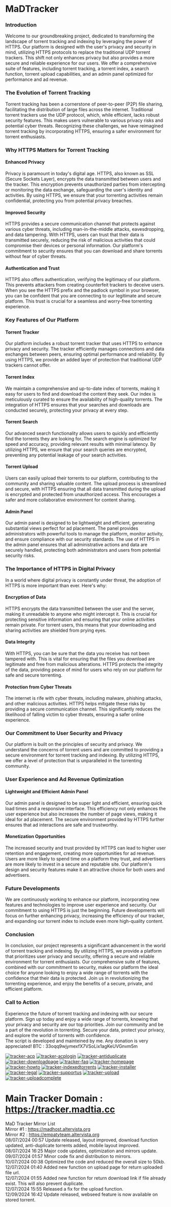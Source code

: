 # MaDTracker
### Introduction

Welcome to our groundbreaking project, dedicated to transforming the landscape of torrent tracking and indexing by leveraging the power of HTTPS. Our platform is designed with the user's privacy and security in mind, utilizing HTTPS protocols to replace the traditional UDP torrent trackers. This shift not only enhances privacy but also provides a more secure and reliable experience for our users. We offer a comprehensive suite of features, including torrent tracking, a torrent index, a search function, torrent upload capabilities, and an admin panel optimized for performance and ad revenue. 

### The Evolution of Torrent Tracking

Torrent tracking has been a cornerstone of peer-to-peer (P2P) file sharing, facilitating the distribution of large files across the internet. Traditional torrent trackers use the UDP protocol, which, while efficient, lacks robust security features. This makes users vulnerable to various privacy risks and potential cyber threats. Recognizing these challenges, we have reimagined torrent tracking by incorporating HTTPS, ensuring a safer environment for torrent enthusiasts.

### Why HTTPS Matters for Torrent Tracking

#### Enhanced Privacy

Privacy is paramount in today's digital age. HTTPS, also known as SSL (Secure Sockets Layer), encrypts the data transmitted between users and the tracker. This encryption prevents unauthorized parties from intercepting or monitoring the data exchange, safeguarding the user's identity and activities. By using HTTPS, we ensure that your torrenting activities remain confidential, protecting you from potential privacy breaches.

#### Improved Security

HTTPS provides a secure communication channel that protects against various cyber threats, including man-in-the-middle attacks, eavesdropping, and data tampering. With HTTPS, users can trust that their data is transmitted securely, reducing the risk of malicious activities that could compromise their devices or personal information. Our platform's commitment to security ensures that you can download and share torrents without fear of cyber threats.

#### Authentication and Trust

HTTPS also offers authentication, verifying the legitimacy of our platform. This prevents attackers from creating counterfeit trackers to deceive users. When you see the HTTPS prefix and the padlock symbol in your browser, you can be confident that you are connecting to our legitimate and secure platform. This trust is crucial for a seamless and worry-free torrenting experience.

### Key Features of Our Platform

#### Torrent Tracker

Our platform includes a robust torrent tracker that uses HTTPS to enhance privacy and security. The tracker efficiently manages connections and data exchanges between peers, ensuring optimal performance and reliability. By using HTTPS, we provide an added layer of protection that traditional UDP trackers cannot offer.

#### Torrent Index

We maintain a comprehensive and up-to-date index of torrents, making it easy for users to find and download the content they seek. Our index is meticulously curated to ensure the availability of high-quality torrents. The integration of HTTPS ensures that your searches and downloads are conducted securely, protecting your privacy at every step.

#### Torrent Search

Our advanced search functionality allows users to quickly and efficiently find the torrents they are looking for. The search engine is optimized for speed and accuracy, providing relevant results with minimal latency. By utilizing HTTPS, we ensure that your search queries are encrypted, preventing any potential leakage of your search activities.

#### Torrent Upload

Users can easily upload their torrents to our platform, contributing to the community and sharing valuable content. The upload process is streamlined and secure, with HTTPS ensuring that all data transmitted during the upload is encrypted and protected from unauthorized access. This encourages a safer and more collaborative environment for content sharing.

#### Admin Panel

Our admin panel is designed to be lightweight and efficient, generating substantial views perfect for ad placement. The panel provides administrators with powerful tools to manage the platform, monitor activity, and ensure compliance with our security standards. The use of HTTPS in the admin panel ensures that all administrative actions and data are securely handled, protecting both administrators and users from potential security risks.

### The Importance of HTTPS in Digital Privacy

In a world where digital privacy is constantly under threat, the adoption of HTTPS is more important than ever. Here's why:

#### Encryption of Data

HTTPS encrypts the data transmitted between the user and the server, making it unreadable to anyone who might intercept it. This is crucial for protecting sensitive information and ensuring that your online activities remain private. For torrent users, this means that your downloading and sharing activities are shielded from prying eyes.

#### Data Integrity

With HTTPS, you can be sure that the data you receive has not been tampered with. This is vital for ensuring that the files you download are legitimate and free from malicious alterations. HTTPS protects the integrity of the data, providing peace of mind for users who rely on our platform for safe and secure torrenting.

#### Protection from Cyber Threats

The internet is rife with cyber threats, including malware, phishing attacks, and other malicious activities. HTTPS helps mitigate these risks by providing a secure communication channel. This significantly reduces the likelihood of falling victim to cyber threats, ensuring a safer online experience.

### Our Commitment to User Security and Privacy

Our platform is built on the principles of security and privacy. We understand the concerns of torrent users and are committed to providing a secure environment for torrent tracking and indexing. By utilizing HTTPS, we offer a level of protection that is unparalleled in the torrenting community. 

### User Experience and Ad Revenue Optimization

#### Lightweight and Efficient Admin Panel

Our admin panel is designed to be super light and efficient, ensuring quick load times and a responsive interface. This efficiency not only enhances the user experience but also increases the number of page views, making it ideal for ad placement. The secure environment provided by HTTPS further ensures that ad interactions are safe and trustworthy.

#### Monetization Opportunities

The increased security and trust provided by HTTPS can lead to higher user retention and engagement, creating more opportunities for ad revenue. Users are more likely to spend time on a platform they trust, and advertisers are more likely to invest in a secure and reputable site. Our platform's design and security features make it an attractive choice for both users and advertisers.

### Future Developments

We are continuously working to enhance our platform, incorporating new features and technologies to improve user experience and security. Our commitment to using HTTPS is just the beginning. Future developments will focus on further enhancing privacy, increasing the efficiency of our tracker, and expanding our torrent index to include even more high-quality content.

### Conclusion

In conclusion, our project represents a significant advancement in the world of torrent tracking and indexing. By utilizing HTTPS, we provide a platform that prioritizes user privacy and security, offering a secure and reliable environment for torrent enthusiasts. Our comprehensive suite of features, combined with our commitment to security, makes our platform the ideal choice for anyone looking to enjoy a wide range of torrents with the confidence that their data is protected. Join us in revolutionizing the torrenting experience, and enjoy the benefits of a secure, private, and efficient platform.

### Call to Action

Experience the future of torrent tracking and indexing with our secure platform. Sign up today and enjoy a wide range of torrents, knowing that your privacy and security are our top priorities. Join our community and be a part of the revolution in torrenting. Secure your data, protect your privacy, and explore the world of torrents with confidence.<br>
The script is developed and mainteined by me. Any donation is very appreciated! BTC : 33oqq9wjymexfX7VSoLix1agKeUVGnvm5m<br>

<a href="https://ibb.co/9wdhLP8"><img src="https://i.ibb.co/dbHtqZW/tracker-acp.png" alt="tracker-acp" border="0"></a>
<a href="https://ibb.co/fM4wL3r"><img src="https://i.ibb.co/31BZQxS/tracker-acplogin.png" alt="tracker-acplogin" border="0"></a>
<a href="https://ibb.co/NnBHnPH"><img src="https://i.ibb.co/tPrWPtW/tracker-antiduplicate.png" alt="tracker-antiduplicate" border="0"></a>
<a href="https://ibb.co/DDTQVyf"><img src="https://i.ibb.co/1fjTv5G/tracker-downloadpage.png" alt="tracker-downloadpage" border="0"></a>
<a href="https://ibb.co/2ZK3G4L"><img src="https://i.ibb.co/SfvwFC1/tracker-faq.png" alt="tracker-faq" border="0"></a>
<a href="https://ibb.co/prB0XsG"><img src="https://i.ibb.co/HpfFgM1/tracker-homepage.png" alt="tracker-homepage" border="0"></a>
<a href="https://ibb.co/9yyHTd3"><img src="https://i.ibb.co/RQQT0J4/tracker-howto.png" alt="tracker-howto" border="0"></a>
<a href="https://ibb.co/0crF5bp"><img src="https://i.ibb.co/jTDWtX9/tracker-indexedtorrents.png" alt="tracker-indexedtorrents" border="0"></a>
<a href="https://ibb.co/8zqqL38"><img src="https://i.ibb.co/q0KK3G1/tracker-installer.png" alt="tracker-installer" border="0"></a>
<a href="https://ibb.co/KVJWRcC"><img src="https://i.ibb.co/DwZQsP3/tracker-legal.png" alt="tracker-legal" border="0"></a>
<a href="https://ibb.co/mFsV0WW"><img src="https://i.ibb.co/h15Jczz/tracker-supportus.png" alt="tracker-supportus" border="0"></a>
<a href="https://ibb.co/wd5xssC"><img src="https://i.ibb.co/S6F9rr0/tracker-upload.png" alt="tracker-upload" border="0"></a>
<a href="https://ibb.co/q5dVxKz"><img src="https://i.ibb.co/fv2LQfb/tracker-uploadcomplete.png" alt="tracker-uploadcomplete" border="0"></a>

# Main Tracker Domain : https://tracker.madtia.cc<br>
MaD Tracker Mirror List<br>
Mirror #1 : https://madhost.altervista.org<br>
Mirror #2 : https://empatyteam.altervista.org<br>
08/07/2024 00:57 Update released, layout improved, download function updated, anti-duplicate torrents added, mobile layout improved.<br>
08/07/2024 16:25 Major code updates, optimization and mirrors update.<br>
09/07/2024 01:57 Minor code fix and distribution to mirrors.<br>
10/07/2024 00:38 Optimized the code and reduced the overall size to 50kb.<br>
12/07/2024 01:40 Added new function on upload page for return uploaded file url.<br>
12/07/2024 01:55 Added new function for return download link if file already exist. This will also prevent duplicate.<br>
12/07/2024 15:55 Released a fix for the upload function.<br>
12/09/2024 16:42 Update released, webseed feature is now available on stored torrent.<br>
